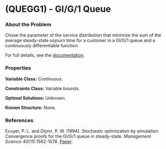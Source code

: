 # (QUEGG1) - GI/G/1 Queue

### About the Problem

Chose the parameter of the service distribution that minimize the sum of the average steady-state sojourn time for a customer in a GI/G/1 queue and a continuously differentiable function.

For full details, see the [documentation](https://github.com/simopt-admin/simopt/tree/master/Problems/QUEGG1/GIG1Queue.pdf).

### Properties

**Variable Class:** Continuous.

**Constraints Class:** Variable bounds.

**Optimal Solutions:** Unknown.

**Known Structure:** None.

### References
Ecuyer, P. L. and Glynn, P. W. (1994). Stochastic optimization by simulation: Convergence proofs for the GI/G/1 queue in steady-state. *Management Science* 40(11):1562-1578.
[Paper](https://pubsonline.informs.org/doi/10.1287/mnsc.40.11.1562).


